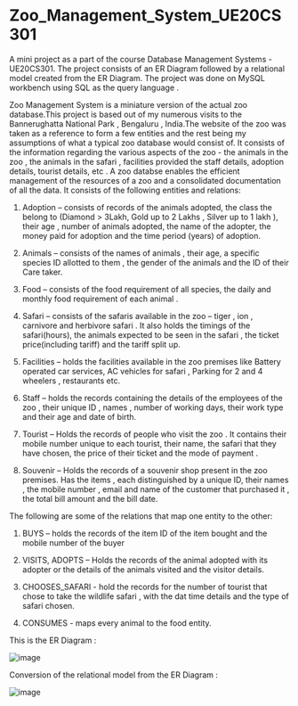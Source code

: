 # Zoo_Management_System_UE20CS301
A mini project as a part of the course Database Management Systems - UE20CS301. 
The project consists of an ER Diagram followed by a relational model created from the ER Diagram. 
The project was done on MySQL workbench using SQL as the query language . 

Zoo Management System is a miniature version of the actual zoo database.This project is based out of my numerous visits to the Bannerughatta National Park , Bengaluru , India.The website of the zoo was taken as a reference to form a few entities and the rest being my assumptions of what a typical zoo database would consist of. It consists of the information regarding the various aspects of the zoo - the animals in the zoo , the animals in the safari , facilities provided the staff details, adoption details, tourist details, etc . 
A zoo databse enables the efficient management of the resources of a zoo and a consolidated documentation of all the data.
It consists of the following entities and relations: 
1. Adoption – consists of records of the animals adopted, the class the belong to 
(Diamond > 3Lakh, Gold up to 2 Lakhs , Silver up to 1 lakh ), their age , number of 
animals adopted, the name of the adopter, the money paid for adoption and the time 
period (years) of adoption. 

2. Animals – consists of the names of animals , their age, a specific species ID allotted to 
them , the gender of the animals and the ID of their Care taker. 

3. Food – consists of the food requirement of all species, the daily and monthly food 
requirement of each animal .

4. Safari – consists of the safaris available in the zoo – tiger , ion , carnivore and 
herbivore safari . It also holds the timings of the safari(hours), the animals expected 
to be seen in the safari , the ticket price(including tariff) and the tariff split up. 

5. Facilities – holds the facilities available in the zoo premises like Battery operated car 
services, AC vehicles for safari , Parking for 2 and 4 wheelers , restaurants etc. 

6. Staff – holds the records containing the details of the employees of the zoo , their 
unique ID , names , number of working days, their work type and their age and date of 
birth.

7. Tourist – Holds the records of people who visit the zoo . It contains their mobile 
number unique to each tourist, their name, the safari that they have chosen, the price 
of their ticket and the mode of payment . 

8. Souvenir – Holds the records of a souvenir shop present in the zoo premises. Has the 
items , each distinguished by a unique ID, their names , the mobile number , email and 
name of the customer that purchased it , the total bill amount and the bill date. 

The following are some of the relations that map one entity to the other: 
1. BUYS – holds the records of the item ID of the item bought and the mobile number of 
the buyer 

2. VISITS, ADOPTS – Holds the records of the animal adopted with its adopter or the details 
of the animals visited and the visitor details.

3. CHOOSES_SAFARI - hold the records for the number of tourist that chose to take the wildlife safari , with the dat time details and the type of safari chosen. 

4. CONSUMES - maps every animal to the food entity.

This is the ER Diagram : 

![image](https://user-images.githubusercontent.com/73630726/204438207-e78d5df8-fa45-494c-a97c-8699c05ef974.png)

Conversion of the relational model from the ER Diagram : 

![image](https://user-images.githubusercontent.com/73630726/204438468-b71eac14-ad5f-4aec-b8d8-999a81f4415f.png)


